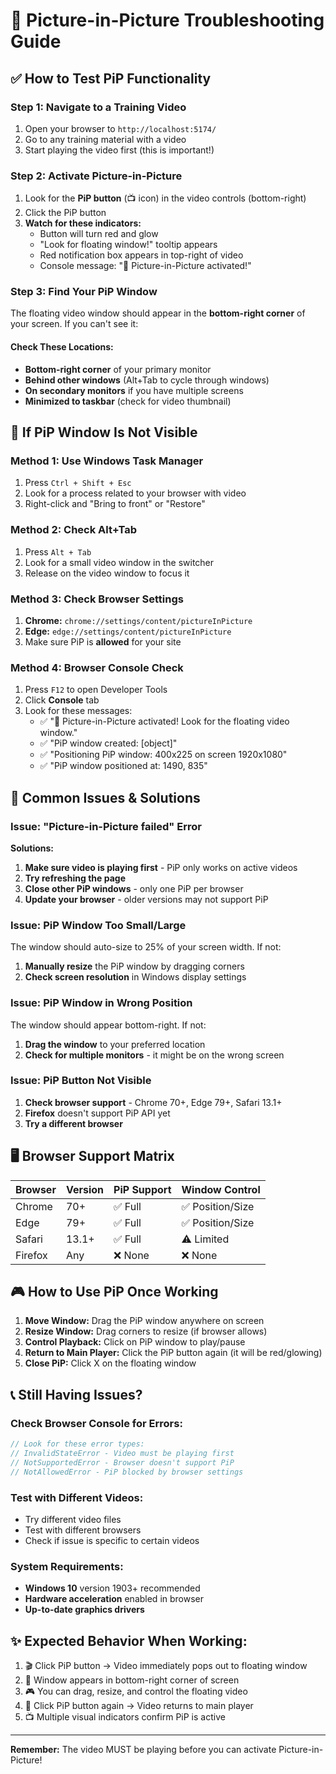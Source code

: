 # 🎥 Picture-in-Picture Troubleshooting Guide

## ✅ How to Test PiP Functionality

### Step 1: Navigate to a Training Video
1. Open your browser to `http://localhost:5174/`
2. Go to any training material with a video
3. Start playing the video first (this is important!)

### Step 2: Activate Picture-in-Picture
1. Look for the **PiP button** (📺 icon) in the video controls (bottom-right)
2. Click the PiP button
3. **Watch for these indicators:**
   - Button will turn red and glow
   - "Look for floating window!" tooltip appears
   - Red notification box appears in top-right of video
   - Console message: "🎥 Picture-in-Picture activated!"

### Step 3: Find Your PiP Window
The floating video window should appear in the **bottom-right corner** of your screen. If you can't see it:

#### Check These Locations:
- **Bottom-right corner** of your primary monitor
- **Behind other windows** (Alt+Tab to cycle through windows)
- **On secondary monitors** if you have multiple screens
- **Minimized to taskbar** (check for video thumbnail)

## 🔧 If PiP Window Is Not Visible

### Method 1: Use Windows Task Manager
1. Press `Ctrl + Shift + Esc`
2. Look for a process related to your browser with video
3. Right-click and "Bring to front" or "Restore"

### Method 2: Check Alt+Tab
1. Press `Alt + Tab` 
2. Look for a small video window in the switcher
3. Release on the video window to focus it

### Method 3: Check Browser Settings
1. **Chrome:** `chrome://settings/content/pictureInPicture`
2. **Edge:** `edge://settings/content/pictureInPicture`
3. Make sure PiP is **allowed** for your site

### Method 4: Browser Console Check
1. Press `F12` to open Developer Tools
2. Click **Console** tab
3. Look for these messages:
   - ✅ "🎥 Picture-in-Picture activated! Look for the floating video window."
   - ✅ "PiP window created: [object]"
   - ✅ "Positioning PiP window: 400x225 on screen 1920x1080"
   - ✅ "PiP window positioned at: 1490, 835"

## 🚨 Common Issues & Solutions

### Issue: "Picture-in-Picture failed" Error
**Solutions:**
1. **Make sure video is playing first** - PiP only works on active videos
2. **Try refreshing the page**
3. **Close other PiP windows** - only one PiP per browser
4. **Update your browser** - older versions may not support PiP

### Issue: PiP Window Too Small/Large
The window should auto-size to 25% of your screen width. If not:
1. **Manually resize** the PiP window by dragging corners
2. **Check screen resolution** in Windows display settings

### Issue: PiP Window in Wrong Position
The window should appear bottom-right. If not:
1. **Drag the window** to your preferred location
2. **Check for multiple monitors** - it might be on the wrong screen

### Issue: PiP Button Not Visible
1. **Check browser support** - Chrome 70+, Edge 79+, Safari 13.1+
2. **Firefox** doesn't support PiP API yet
3. **Try a different browser**

## 🖥️ Browser Support Matrix

| Browser | Version | PiP Support | Window Control |
|---------|---------|-------------|----------------|
| Chrome  | 70+     | ✅ Full     | ✅ Position/Size |
| Edge    | 79+     | ✅ Full     | ✅ Position/Size |
| Safari  | 13.1+   | ✅ Full     | ⚠️ Limited     |
| Firefox | Any     | ❌ None     | ❌ None        |

## 🎮 How to Use PiP Once Working

1. **Move Window:** Drag the PiP window anywhere on screen
2. **Resize Window:** Drag corners to resize (if browser allows)
3. **Control Playback:** Click on PiP window to play/pause
4. **Return to Main Player:** Click the PiP button again (it will be red/glowing)
5. **Close PiP:** Click X on the floating window

## 📞 Still Having Issues?

### Check Browser Console for Errors:
```javascript
// Look for these error types:
// InvalidStateError - Video must be playing first
// NotSupportedError - Browser doesn't support PiP
// NotAllowedError - PiP blocked by browser settings
```

### Test with Different Videos:
- Try different video files
- Test with different browsers
- Check if issue is specific to certain videos

### System Requirements:
- **Windows 10** version 1903+ recommended
- **Hardware acceleration** enabled in browser
- **Up-to-date graphics drivers**

## ✨ Expected Behavior When Working:

1. 🎬 Click PiP button → Video immediately pops out to floating window
2. 📍 Window appears in bottom-right corner of screen  
3. 🎮 You can drag, resize, and control the floating video
4. 🔄 Click PiP button again → Video returns to main player
5. 📺 Multiple visual indicators confirm PiP is active

---

**Remember:** The video MUST be playing before you can activate Picture-in-Picture!